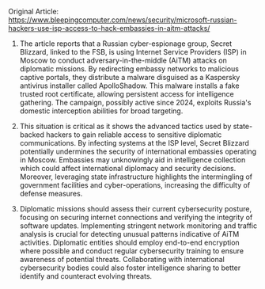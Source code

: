 Original Article: https://www.bleepingcomputer.com/news/security/microsoft-russian-hackers-use-isp-access-to-hack-embassies-in-aitm-attacks/

1) The article reports that a Russian cyber-espionage group, Secret Blizzard, linked to the FSB, is using Internet Service Providers (ISP) in Moscow to conduct adversary-in-the-middle (AiTM) attacks on diplomatic missions. By redirecting embassy networks to malicious captive portals, they distribute a malware disguised as a Kaspersky antivirus installer called ApolloShadow. This malware installs a fake trusted root certificate, allowing persistent access for intelligence gathering. The campaign, possibly active since 2024, exploits Russia's domestic interception abilities for broad targeting.

2) This situation is critical as it shows the advanced tactics used by state-backed hackers to gain reliable access to sensitive diplomatic communications. By infecting systems at the ISP level, Secret Blizzard potentially undermines the security of international embassies operating in Moscow. Embassies may unknowingly aid in intelligence collection which could affect international diplomacy and security decisions. Moreover, leveraging state infrastructure highlights the intermingling of government facilities and cyber-operations, increasing the difficulty of defense measures.

3) Diplomatic missions should assess their current cybersecurity posture, focusing on securing internet connections and verifying the integrity of software updates. Implementing stringent network monitoring and traffic analysis is crucial for detecting unusual patterns indicative of AiTM activities. Diplomatic entities should employ end-to-end encryption where possible and conduct regular cybersecurity training to ensure awareness of potential threats. Collaborating with international cybersecurity bodies could also foster intelligence sharing to better identify and counteract evolving threats.